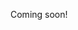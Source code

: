 Coming soon!

<!--

- spreadsheets
  - https://www.google.com/search?hl=en&q=excel%20alternatives
  - https://news.ycombinator.com/item?id=20417967
  - https://www.youtube.com/watch?v=0nbkaYsR94c&app=desktop
  - https://airtable.com/product
  - https://www.smartsheet.com/
  - https://news.ycombinator.com/item?id=21113176
  - https://news.ycombinator.com/item?id=20083753
  - https://news.ycombinator.com/item?id=20491091
  - https://news.ycombinator.com/item?id=22431500
  - http://www.eusprig.org/horror-stories.htm
  - https://news.ycombinator.com/item?id=20534729
  - https://hackernoon.com/introducing-grid-studio-a-spreadsheet-app-with-python-to-make-data-science-easier-tdup38f7
  - https://news.ycombinator.com/item?id=20082966
  - https://foundationinc.co/lab/the-saas-opportunity-of-unbundling-excel/

-->

